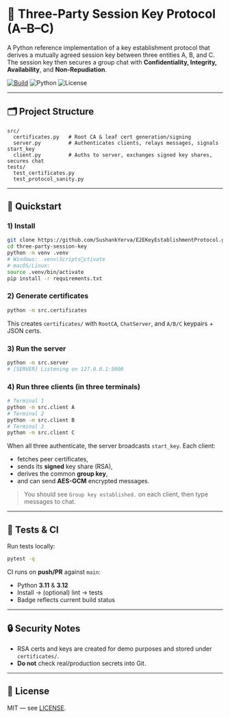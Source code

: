 
# 🔐 Three-Party Session Key Protocol (A–B–C)

A Python reference implementation of a key establishment protocol that derives a mutually agreed session key between three entities A, B, and C. The session key then secures a group chat with **Confidentiality, Integrity, Availability**, and **Non-Repudiation**.

[![Build](https://github.com/SushankYerva/E2EKeyEstablishmentProtocol/actions/workflows/CI.yml/badge.svg)](https://github.com/SushankYerva/E2EKeyEstablishmentProtocol/actions/workflows/CI.yml)
![Python](https://img.shields.io/badge/python-3.11%2B-blue)
![License](https://img.shields.io/badge/license-MIT-informational)

---

## 🗂 Project Structure

```
src/
  certificates.py   # Root CA & leaf cert generation/signing
  server.py         # Authenticates clients, relays messages, signals start_key
  client.py         # Auths to server, exchanges signed key shares, secures chat
tests/
  test_certificates.py
  test_protocol_sanity.py
```

---

## 🚀 Quickstart

### 1) Install
```bash
git clone https://github.com/SushankYerva/E2EKeyEstablishmentProtocol.git
cd three-party-session-key
python -m venv .venv
# Windows: .venv\Scriptsctivate
# macOS/Linux:
source .venv/bin/activate
pip install -r requirements.txt
```

### 2) Generate certificates
```bash
python -m src.certificates
```
This creates `certificates/` with `RootCA`, `ChatServer`, and `A/B/C` keypairs + JSON certs.

### 3) Run the server
```bash
python -m src.server
# [SERVER] Listening on 127.0.0.1:5000
```

### 4) Run three clients (in three terminals)
```bash
# Terminal 1
python -m src.client A
# Terminal 2
python -m src.client B
# Terminal 3
python -m src.client C
```

When all three authenticate, the server broadcasts `start_key`. Each client:
- fetches peer certificates,
- sends its **signed** key share (RSA),
- derives the common **group key**,
- and can send **AES-GCM** encrypted messages.

> You should see `Group key established.` on each client, then type messages to chat.

---

## 🧪 Tests & CI

Run tests locally:
```bash
pytest -q
```

CI runs on **push/PR** against `main`:
- Python **3.11** & **3.12**
- Install → (optional) lint → tests
- Badge reflects current build status

---

## 🔒 Security Notes

- RSA certs and keys are created for demo purposes and stored under `certificates/`.
- **Do not** check real/production secrets into Git.

---

## 📜 License

MIT — see [LICENSE](./LICENSE).
